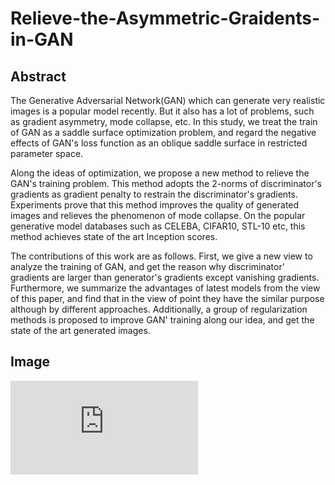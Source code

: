 # Relieve-the-Asymmetric-Graidents-in-GAN
## Abstract
The Generative Adversarial Network(GAN) which can generate very realistic images is a popular model recently. But it also has a lot of problems, such as gradient asymmetry, mode collapse, etc. In this study, we treat the train of GAN as a saddle surface optimization problem, and regard the negative effects of GAN's loss function as an oblique saddle surface in restricted parameter space.

Along the ideas of optimization, we propose a new method to relieve the GAN's training problem. This method adopts the 2-norms of discriminator's gradients as gradient penalty to restrain the discriminator's gradients. Experiments prove that this method improves the quality of generated images and relieves the phenomenon of mode collapse. On the popular generative model databases such as CELEBA, CIFAR10, STL-10 etc, this method achieves state of the art Inception scores.

The contributions of this work are as follows. First, we give a new view to analyze the training of GAN, and get the reason why discriminator' gradients are larger than generator's gradients except vanishing gradients. Furthermore, we summarize the advantages of latest models from the view of this paper, and find that in the view of point they have the similar purpose although by different approaches. Additionally, a group of regularization methods is proposed to improve GAN' training along our idea, and get the state of the art generated images.

## Image
![A simple example, the left one is the surface of f(x,y)=log(1-sigmoid(xy)) and the right one is the f(x,y)=log(1-sigmoid(xy)) + log(sigmoid(x)). It is clear that the left image is a symmetrical saddle surface along diagonal lines, but the right image is not.](https://github.com/Hongyun1993/Relieve-the-Asymmetric-Graidents-in-GAN/blob/master/image/surface-eps-converted-to.pdf)

